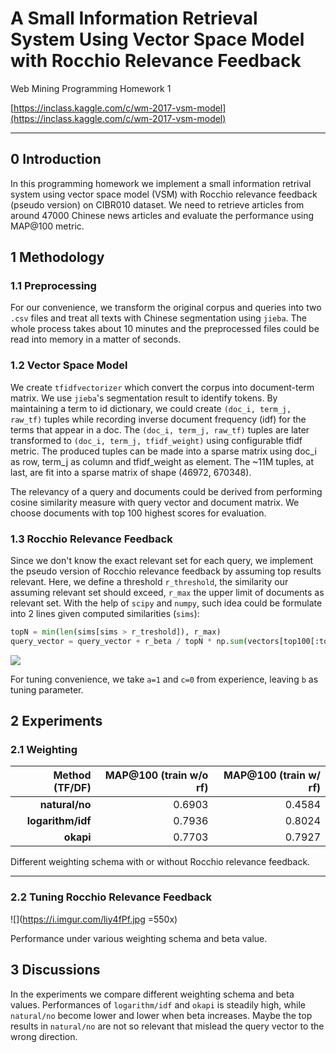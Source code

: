 # A Small Information Retrieval System Using Vector Space Model with Rocchio Relevance Feedback

Web Mining Programming Homework 1

[https://inclass.kaggle.com/c/wm-2017-vsm-model](https://inclass.kaggle.com/c/wm-2017-vsm-model)

---

## 0 Introduction
In this programming homework we implement a small information retrival system using vector space model (VSM) with Rocchio relevance feedback (pseudo version) on CIBR010 dataset. We need to retrieve articles from around 47000 Chinese news articles and evaluate the performance using MAP@100 metric.

## 1 Methodology
### 1.1 Preprocessing
For our convenience, we transform the original corpus and queries into two ``.csv`` files and treat all texts  with Chinese segmentation using ``jieba``. The whole process takes about 10 minutes and the preprocessed files could be read into memory in a matter of seconds.

### 1.2 Vector Space Model
We create ``tfidfvectorizer`` which convert the corpus into document-term matrix. We use ``jieba``'s segmentation result to identify tokens. By maintaining a term to id dictionary, we could create ``(doc_i, term_j, raw_tf)`` tuples while recording inverse document frequency (idf) for the terms that appear in a doc. The ``(doc_i, term_j, raw_tf)`` tuples are later transformed to ``(doc_i, term_j, tfidf_weight)`` using configurable tfidf metric. The produced tuples can be made into a sparse matrix using doc_i as row, term_j as column and tfidf_weight as element. The ~11M tuples, at last, are fit into a sparse matrix of shape (46972, 670348).

The relevancy of a query and documents could be derived from performing cosine similarity measure with query vector and document matrix. We choose documents with top 100 highest scores for evaluation.

### 1.3 Rocchio Relevance Feedback
Since we don't know the exact relevant set for each query, we implement the pseudo version of Rocchio relevance feedback by assuming top results relevant.  Here, we define a threshold ``r_threshold``, the similarity our assuming relevant set should exceed, ``r_max`` the upper limit of documents as relevant set. With the help of ``scipy`` and ``numpy``, such idea could be formulate into 2 lines given computed similarities (``sims``):

```py
topN = min(len(sims[sims > r_treshold]), r_max)
query_vector = query_vector + r_beta / topN * np.sum(vectors[top100[:topN]], axis=0)
```
![](https://wikimedia.org/api/rest_v1/media/math/render/svg/61d961eee905b400a73875d212a84ee76e644f79)

For tuning convenience, we take ``a=1`` and ``c=0`` from experience, leaving ``b`` as tuning parameter.

## 2 Experiments

### 2.1 Weighting 

| Method (TF/DF) | MAP@100 (train w/o rf) | MAP@100 (train w/ rf) |
| ------:| -----------:|-----------:|
| **natural/no** | 0.6903 | 0.4584 |
| **logarithm/idf** | 0.7936 | 0.8024 |
| **okapi** | 0.7703 | 0.7927 |

Different weighting schema with or without Rocchio relevance feedback.

---

### 2.2 Tuning Rocchio Relevance Feedback
![](https://i.imgur.com/liy4fPf.jpg =550x)

Performance under various weighting schema and beta value.

## 3 Discussions
In the experiments we compare different weighting schema and beta values. Performances of ``logarithm/idf`` and ``okapi`` is steadily high, while ``natural/no`` become lower and lower when beta increases. Maybe the top results in ``natural/no`` are not so relevant that mislead the query vector to the wrong direction. 